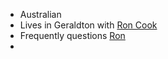 - Australian
- Lives in Geraldton with [Ron Cook](Ron%20Cook.md)
- Frequently questions [Ron](Ron%20Cook.md)
- 